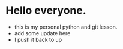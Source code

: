 # Hello everyone.

- this is my personal python and git lesson.
- add some update here
- I push it back to up
